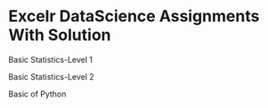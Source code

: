 # Excelr DataScience Assignments With Solution

Basic Statistics-Level 1

Basic Statistics-Level 2

Basic of Python

